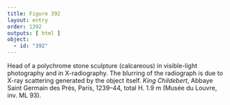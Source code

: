 ```yaml
---
title: Figure 392
layout: entry
order: 1392
outputs: [ html ]
object:
  - id: "392"
---
```


Head of a polychrome stone sculpture (calcareous) in visible-light photography and in X-radiography. The blurring of the radiograph is due to X-ray scattering generated by the object itself. *King Childebert*, Abbaye Saint Germain des Prés, Paris, 1239–44, total H. 1.9 m (Musée du Louvre, inv. ML 93).
